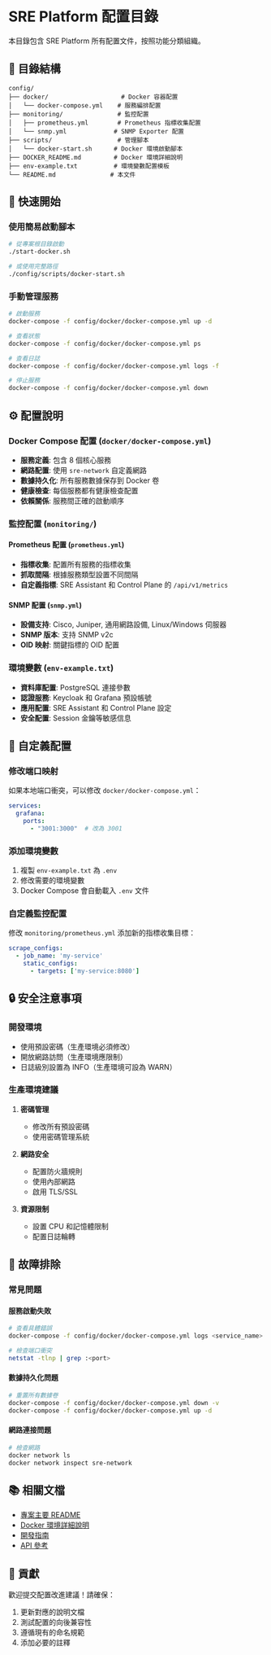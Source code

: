 # SRE Platform 配置目錄

本目錄包含 SRE Platform 所有配置文件，按照功能分類組織。

## 📁 目錄結構

```
config/
├── docker/                    # Docker 容器配置
│   └── docker-compose.yml    # 服務編排配置
├── monitoring/               # 監控配置
│   ├── prometheus.yml        # Prometheus 指標收集配置
│   └── snmp.yml             # SNMP Exporter 配置
├── scripts/                  # 管理腳本
│   └── docker-start.sh      # Docker 環境啟動腳本
├── DOCKER_README.md         # Docker 環境詳細說明
├── env-example.txt          # 環境變數配置模板
└── README.md               # 本文件
```

## 🚀 快速開始

### 使用簡易啟動腳本

```bash
# 從專案根目錄啟動
./start-docker.sh

# 或使用完整路徑
./config/scripts/docker-start.sh
```

### 手動管理服務

```bash
# 啟動服務
docker-compose -f config/docker/docker-compose.yml up -d

# 查看狀態
docker-compose -f config/docker/docker-compose.yml ps

# 查看日誌
docker-compose -f config/docker/docker-compose.yml logs -f

# 停止服務
docker-compose -f config/docker/docker-compose.yml down
```

## ⚙️ 配置說明

### Docker Compose 配置 (`docker/docker-compose.yml`)

- **服務定義**: 包含 8 個核心服務
- **網路配置**: 使用 `sre-network` 自定義網路
- **數據持久化**: 所有服務數據保存到 Docker 卷
- **健康檢查**: 每個服務都有健康檢查配置
- **依賴關係**: 服務間正確的啟動順序

### 監控配置 (`monitoring/`)

#### Prometheus 配置 (`prometheus.yml`)
- **指標收集**: 配置所有服務的指標收集
- **抓取間隔**: 根據服務類型設置不同間隔
- **自定義指標**: SRE Assistant 和 Control Plane 的 `/api/v1/metrics`

#### SNMP 配置 (`snmp.yml`)
- **設備支持**: Cisco, Juniper, 通用網路設備, Linux/Windows 伺服器
- **SNMP 版本**: 支持 SNMP v2c
- **OID 映射**: 關鍵指標的 OID 配置

### 環境變數 (`env-example.txt`)

- **資料庫配置**: PostgreSQL 連接參數
- **認證服務**: Keycloak 和 Grafana 預設帳號
- **應用配置**: SRE Assistant 和 Control Plane 設定
- **安全配置**: Session 金鑰等敏感信息

## 🔧 自定義配置

### 修改端口映射

如果本地端口衝突，可以修改 `docker/docker-compose.yml`：

```yaml
services:
  grafana:
    ports:
      - "3001:3000"  # 改為 3001
```

### 添加環境變數

1. 複製 `env-example.txt` 為 `.env`
2. 修改需要的環境變數
3. Docker Compose 會自動載入 `.env` 文件

### 自定義監控配置

修改 `monitoring/prometheus.yml` 添加新的指標收集目標：

```yaml
scrape_configs:
  - job_name: 'my-service'
    static_configs:
      - targets: ['my-service:8080']
```

## 🔒 安全注意事項

### 開發環境

- 使用預設密碼（生產環境必須修改）
- 開放網路訪問（生產環境應限制）
- 日誌級別設置為 INFO（生產環境可設為 WARN）

### 生產環境建議

1. **密碼管理**
   - 修改所有預設密碼
   - 使用密碼管理系統

2. **網路安全**
   - 配置防火牆規則
   - 使用內部網路
   - 啟用 TLS/SSL

3. **資源限制**
   - 設置 CPU 和記憶體限制
   - 配置日誌輪轉

## 🐛 故障排除

### 常見問題

#### 服務啟動失敗

```bash
# 查看具體錯誤
docker-compose -f config/docker/docker-compose.yml logs <service_name>

# 檢查端口衝突
netstat -tlnp | grep :<port>
```

#### 數據持久化問題

```bash
# 重置所有數據卷
docker-compose -f config/docker/docker-compose.yml down -v
docker-compose -f config/docker/docker-compose.yml up -d
```

#### 網路連接問題

```bash
# 檢查網路
docker network ls
docker network inspect sre-network
```

## 📚 相關文檔

- [專案主要 README](../../README.md)
- [Docker 環境詳細說明](DOCKER_README.md)
- [開發指南](../../docs/DEV_GUIDE.md)
- [API 參考](../../docs/API_REFERENCE.md)

## 🤝 貢獻

歡迎提交配置改進建議！請確保：

1. 更新對應的說明文檔
2. 測試配置的向後兼容性
3. 遵循現有的命名規範
4. 添加必要的註釋
